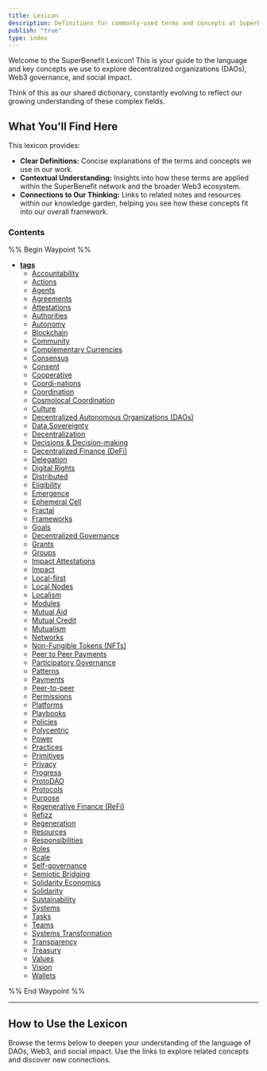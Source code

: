 ```yaml
---
title: Lexicon
description: Definitions for commonly-used terms and concepts at SuperBenefit
publish: "true"
type: index
---
```


Welcome to the SuperBenefit Lexicon! This is your guide to the language and key concepts we use to explore decentralized organizations (DAOs), Web3 governance, and social impact.

Think of this as our shared dictionary, constantly evolving to reflect our growing understanding of these complex fields.

## What You'll Find Here

This lexicon provides:

*   **Clear Definitions:** Concise explanations of the terms and concepts we use in our work.
*   **Contextual Understanding:** Insights into how these terms are applied within the SuperBenefit network and the broader Web3 ecosystem.
*   **Connections to Our Thinking:** Links to related notes and resources within our knowledge garden, helping you see how these concepts fit into our overall framework.

### Contents

%% Begin Waypoint %%
- **[tags](./tags.md)**
  - [Accountability](./accountability.md)
  - [Actions](./actions.md)
  - [Agents](./agents.md)
  - [Agreements](./agreements.md)
  - [Attestations](./attestations.md)
  - [Authorities](./authorities.md)
  - [Autonomy](./autonomy.md)
  - [Blockchain](./blockchain.md)
  - [Community](./community.md)
  - [Complementary Currencies](./complementary-currencies.md)
  - [Consensus](./consensus.md)
  - [Consent](./consent.md)
  - [Cooperative](./cooperatives.md)
  - [Coordi-nations](./coordi-nations.md)
  - [Coordination](./coordination.md)
  - [Cosmolocal Coordination](./cosmolocalism.md)
  - [Culture](./culture.md)
  - [Decentralized Autonomous Organizations (DAOs)](./daos.md)
  - [Data Sovereignty](./data-sovereignty.md)
  - [Decentralization](./decentralization.md)
  - [Decisions & Decision-making](./decisions.md)
  - [Decentralized Finance (DeFi)](./defi.md)
  - [Delegation](./delegation.md)
  - [Digital Rights](./digital-rights.md)
  - [Distributed](./distributed.md)
  - [Eligibility](./eligibility.md)
  - [Emergence](./emergence.md)
  - [Ephemeral Cell](./ephemeral-cell.md)
  - [Fractal](./fractal.md)
  - [Frameworks](./frameworks.md)
  - [Goals](./goals.md)
  - [Decentralized Governance](./governance.md)
  - [Grants](./grants.md)
  - [Groups](./groups.md)
  - [Impact Attestations](./impact-attestations.md)
  - [Impact](./impact.md)
  - [Local-first](./local-first.md)
  - [Local Nodes](./local-nodes.md)
  - [Localism](./localism.md)
  - [Modules](./modules.md)
  - [Mutual Aid](./mutual-aid.md)
  - [Mutual Credit](./mutual-credit.md)
  - [Mutualism](./mutualism.md)
  - [Networks](./networks.md)
  - [Non-Fungible Tokens (NFTs)](./nfts.md)
  - [Peer to Peer Payments](./p2p-payments.md)
  - [Participatory Governance](./participatory-governance.md)
  - [Patterns](./patterns.md)
  - [Payments](./payments.md)
  - [Peer-to-peer](./peer-to-peer.md)
  - [Permissions](./permissions.md)
  - [Platforms](./platforms.md)
  - [Playbooks](./playbooks.md)
  - [Policies](./policies.md)
  - [Polycentric](./polycentric.md)
  - [Power](./power.md)
  - [Practices](./practices.md)
  - [Primitives](./primitives.md)
  - [Privacy](./privacy.md)
  - [Progress](./progress.md)
  - [ProtoDAO](./proto-dao.md)
  - [Protocols](./protocols.md)
  - [Purpose](./purpose.md)
  - [Regenerative Finance (ReFi)](./refi.md)
  - [Refizz](./refizz.md)
  - [Regeneration](./regeneration.md)
  - [Resources](./resources.md)
  - [Responsibilities](./responsibilities.md)
  - [Roles](./roles.md)
  - [Scale](./scale.md)
  - [Self-governance](./self-governance.md)
  - [Semiotic Bridging](./semiotic-bridging.md)
  - [Solidarity Economics](./solidarity-economics.md)
  - [Solidarity](./solidarity.md)
  - [Sustainability](./sustainability.md)
  - [Systems](./systems.md)
  - [Tasks](./tasks.md)
  - [Teams](./teams.md)
  - [Systems Transformation](./transformation.md)
  - [Transparency](./transparency.md)
  - [Treasury](./treasury.md)
  - [Values](./values.md)
  - [Vision](./vision.md)
  - [Wallets](./wallets.md)

%% End Waypoint %%

---
## How to Use the Lexicon

Browse the terms below to deepen your understanding of the language of DAOs, Web3, and social impact. Use the links to explore related concepts and discover new connections.